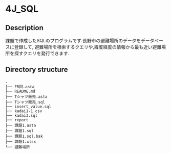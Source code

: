 # 4J_SQL

## Description
課題で作成したSQLのプログラムです.長野市の避難場所のデータをデータベースに登録して,
避難場所を検索するクエリや,緯度経度の情報から最も近い避難場所を探すクエリを発行できます.

## Directory structure
```
.
├── ER図.asta
├── README.md
├── Tシャツ販売.asta
├── Tシャツ販売.sql
├── insert_value.sql
├── kadai1-1.csv
├── kadai3.sql
├── report
├── 課題1.asta
├── 課題1.sql
├── 課題1.sql.bak
├── 課題1.xlsx
└── 避難場所
```